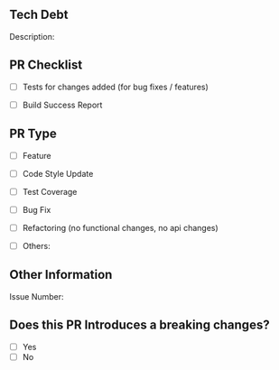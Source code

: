 ## Tech Debt

Description:


## PR Checklist

- [ ] Tests for changes added (for bug fixes / features)
- [ ] Build Success Report


## PR Type

- [ ] Feature
- [ ] Code Style Update
- [ ] Test Coverage
- [ ] Bug Fix
- [ ] Refactoring (no functional changes, no api changes)
- [ ] Others:


## Other Information

Issue Number: 


## Does this PR Introduces a breaking changes?

- [ ] Yes
- [ ] No
